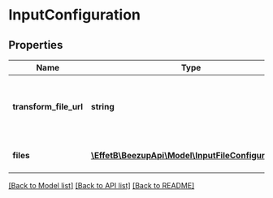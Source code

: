 # InputConfiguration

## Properties
Name | Type | Description | Notes
------------ | ------------- | ------------- | -------------
**transform_file_url** | **string** | Can be null. Use to transform multiple files with an XSLT file. | [optional] 
**files** | [**\EffetB\BeezupApi\Model\InputFileConfiguration[]**](InputFileConfiguration.md) | The list of files to get and read | 

[[Back to Model list]](../README.md#documentation-for-models) [[Back to API list]](../README.md#documentation-for-api-endpoints) [[Back to README]](../README.md)


